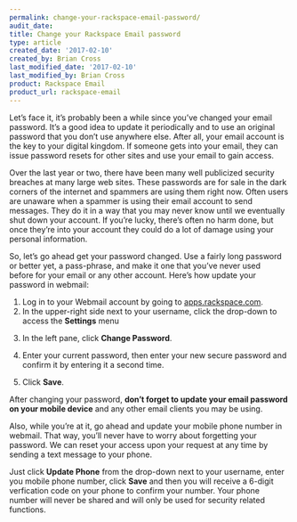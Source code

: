 ```yaml
---
permalink: change-your-rackspace-email-password/
audit_date:
title: Change your Rackspace Email password
type: article
created_date: '2017-02-10'
created_by: Brian Cross
last_modified_date: '2017-02-10'
last_modified_by: Brian Cross
product: Rackspace Email
product_url: rackspace-email
---
```

   
Let’s face it, it’s probably been a while since you’ve changed your email password. It’s a good idea to update it periodically and to use an original password that you don’t use anywhere else. After all, your email account is the key to your digital kingdom. If someone gets into your email, they can issue password resets for other sites and use your email to gain access. 

Over the last year or two, there have been many well publicized security breaches at many large web sites. These passwords are for sale in the dark corners of the internet and spammers are using them right now. Often users are unaware when a spammer is using their email account to send messages. They do it in a way that you may never know until we eventually shut down your account. If you’re lucky, there’s often no harm done, but once they’re into your account they could do a lot of damage using your personal information. 

So, let’s go ahead get your password changed. Use a fairly long password or better yet, a pass-phrase, and make it one that you’ve never used before for your email or any other account. Here’s how update your password in webmail:

1. Log in to your Webmail account by going to [apps.rackspace.com](https://apps.rackspace.com).
2. In the upper-right side next to your username, click the drop-down to access the **Settings** menu
<!--insert image step 2a-->
<!--insert image step 2b-->
3. In the left pane, click **Change Password**.
<!--insert image step 3-->
4. Enter your current password, then enter your new secure password and confirm it by entering it a second time.
<!--insert image step 4-->
5. Click **Save**.

After changing your password, **don’t forget to update your email password on your mobile device** and any other email clients you may be using.

Also, while you’re at it, go ahead and update your mobile phone number in webmail. That way, you’ll never have to worry about forgetting your password. We can reset your access upon your request at any time by sending a text message to your phone. 

Just click **Update Phone** from the drop-down next to your username, enter you mobile phone number, click **Save** and then you will receive a 6-digit verfication code on your phone to confirm your number. Your phone number will never be shared and will only be used for security related functions.

